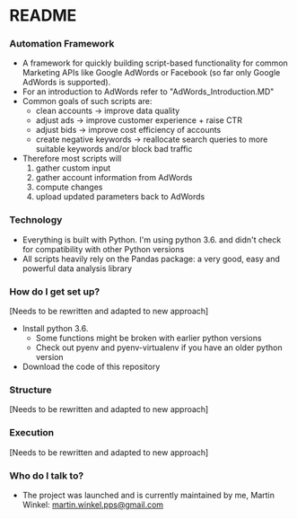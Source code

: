 # README #
### Automation Framework ###
* A framework for quickly building script-based functionality for common Marketing APIs like Google AdWords or Facebook (so far only Google AdWords is supported).
* For an introduction to AdWords refer to "AdWords_Introduction.MD"
* Common goals of such scripts are:
    * clean accounts -> improve data quality
    * adjust ads -> improve customer experience + raise CTR
    * adjust bids -> improve cost efficiency of accounts
    * create negative keywords -> reallocate search queries to more suitable keywords and/or block bad traffic
* Therefore most scripts will
    1. gather custom input
    1. gather account information from AdWords
    1. compute changes
    1. upload updated parameters back to AdWords

### Technology ###
* Everything is built with Python. I'm using python 3.6. and didn't check for compatibility with other Python versions
* All scripts heavily rely on the Pandas package: a very good, easy and powerful data analysis library

### How do I get set up? ###
[Needs to be rewritten and adapted to new approach]
* Install python 3.6.
    * Some functions might be broken with earlier python versions
    * Check out pyenv and pyenv-virtualenv if you have an older python version
* Download the code of this repository

### Structure ###
[Needs to be rewritten and adapted to new approach]

### Execution ###
[Needs to be rewritten and adapted to new approach]

### Who do I talk to? ###
* The project was launched and is currently maintained by me, Martin Winkel: martin.winkel.pps@gmail.com
